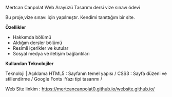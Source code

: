 Mertcan Canpolat Web Arayüzü Tasarımı dersi vize sınavı ödevi

Bu proje,vize sınavı için yapılmıştır.
Kendimi tanıttığım bir site.


**Özellikler**

- Hakkımda bölümü  
- Aldığım dersler bölümü 
-  Resimli içerikler ve kutular  
- Sosyal medya ve iletişim bağlantıları  



**Kullanılan Teknolojiler**

Teknoloji | Açıklama 
HTML5 : Sayfanın temel yapısı /
CSS3 :  Sayfa düzeni ve stillendirme /
Google Fonts :Yazı tipi tasarımı /


Web Site linkim : https://mertcancanpolat0.github.io/website.github.io/

